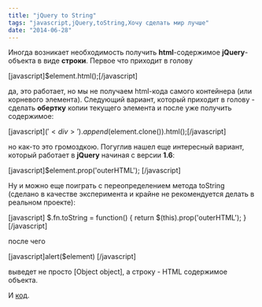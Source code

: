 ```yaml
---
title: "jQuery to String"
tags: "javascript,jQuery,toString,Хочу сделать мир лучше"
date: "2014-06-28"
---
```


Иногда возникает необходимость получить **html**\-содержимое **jQuery**\-объекта в виде **строки**. Первое что приходит в голову

\[javascript\]$element.html();\[/javascript\]

да, это работает, но мы не получаем html-кода самого контейнера (или корневого элемента). Следующий вариант, который приходит в голову - сделать **обертку** копии текущего элемента и после уже получить содержимое:

\[javascript\]$('<div>').append($element.clone()).html();\[/javascript\]

но как-то это громоздкою. Погуглив нашел еще интересный вариант, который работает в **jQuery** начиная с версии **1.6**:

\[javascript\]$element.prop('outerHTML'); \[/javascript\]

Ну и можно еще поиграть с переопределением метода toString (сделано в качестве эксперимента и крайне не рекомендуется делать в реальном проекте):

\[javascript\] $.fn.toString = function() { return $(this).prop('outerHTML'); } \[/javascript\]

после чего

\[javascript\]alert($element) \[/javascript\]

выведет не просто \[Object object\], а строку - HTML содержимое объекта.

И [код](http://jsfiddle.net/STEVER/LPPzh/ "jsfiddle").
